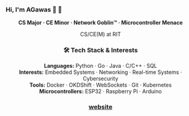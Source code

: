 ### Hi, I'm AGawas 🐧 👾

<p align="center">
<strong>CS Major · CE Minor · Network Goblin™ · Microcontroller Menace</strong>
</p>

<p align="center">
  CS/CE(M) at RIT
</p>

<h3 align="center">🛠️ Tech Stack & Interests</h3>

<p align="center">
  <strong>Languages:</strong> Python · Go · Java · C/C++ · SQL<br>
  <strong>Interests:</strong> Embedded Systems · Networking · Real-time Systems · Cybersecurity <br>
  <strong>Tools:</strong> Docker · OKDShift · WebSockets · Git · Kubernetes<br>
  <strong>Microcontrollers:</strong> ESP32 · Raspberry Pi · Arduino
</p>


<h3 align="center">
  <a href="https://zxcvhq.dev/">website</a>
</h3>
